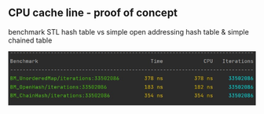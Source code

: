 ## CPU cache line - proof of concept

benchmark STL hash table vs simple open addressing hash table & simple chained table  



![Benchmark](data/hash_table_bench.jpg)